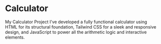 # Calculator
My Calculator Project  I've developed a fully functional calculator using HTML for its structural foundation, Tailwind CSS for a sleek and responsive design, and JavaScript to power all the arithmetic logic and interactive elements.
